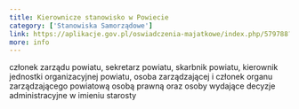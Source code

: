 ```yaml
---
title: Kierownicze stanowisko w Powiecie
category: ['Stanowiska Samorządowe']
link: https://aplikacje.gov.pl/oswiadczenia-majatkowe/index.php/579788?lang=pl&encode=
more: info
---
```

członek zarządu powiatu, sekretarz powiatu, skarbnik powiatu, kierownik jednostki organizacyjnej powiatu, osoba zarządzającej i członek organu zarządzającego powiatową osobą prawną oraz osoby wydające decyzje administracyjne w imieniu starosty
